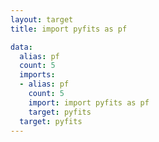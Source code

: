 ```yaml
---
layout: target
title: import pyfits as pf

data:
  alias: pf
  count: 5
  imports:
  - alias: pf
    count: 5
    import: import pyfits as pf
    target: pyfits
  target: pyfits
---
```

